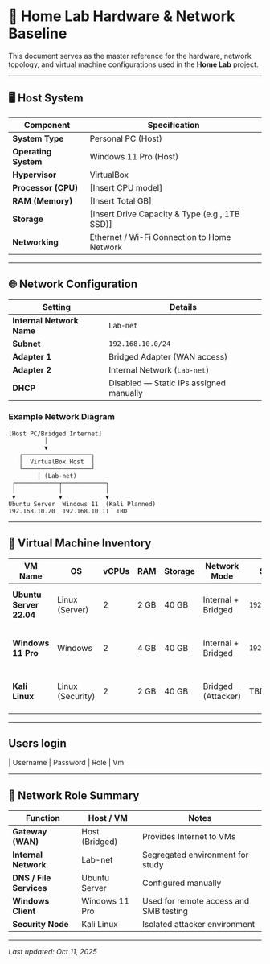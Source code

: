 # 🧰 Home Lab Hardware & Network Baseline

This document serves as the master reference for the hardware, network topology, and virtual machine configurations used in the **Home Lab** project.

---

## 🖥️ Host System

| Component | Specification |
|------------|----------------|
| **System Type** | Personal PC (Host) |
| **Operating System** | Windows 11 Pro (Host) |
| **Hypervisor** | VirtualBox |
| **Processor (CPU)** | [Insert CPU model] |
| **RAM (Memory)** | [Insert Total GB] |
| **Storage** | [Insert Drive Capacity & Type (e.g., 1TB SSD)] |
| **Networking** | Ethernet / Wi-Fi Connection to Home Network |

---

## 🌐 Network Configuration

| Setting | Details |
|----------|----------|
| **Internal Network Name** | `Lab-net` |
| **Subnet** | `192.168.10.0/24` |
| **Adapter 1** | Bridged Adapter (WAN access) |
| **Adapter 2** | Internal Network (`Lab-net`) |
| **DHCP** | Disabled — Static IPs assigned manually |

### Example Network Diagram
```
[Host PC/Bridged Internet]
          │
          ▼
   ┌───────────────────┐
   │  VirtualBox Host  │
   └───────────────────┘
        │ (Lab-net)
 ┌────────────┬────────────┐
 │            │            │
 ▼            ▼            ▼
Ubuntu Server  Windows 11  (Kali Planned)
192.168.10.20  192.168.10.11  TBD
```

---

## 🧩 Virtual Machine Inventory

| VM Name | OS | vCPUs | RAM | Storage | Network Mode | Static IP | Purpose |
|----------|----|--------|------|-----------|----------------|-------------|-----------|
| **Ubuntu Server 22.04** | Linux (Server) | 2 | 2 GB | 40 GB | Internal + Bridged | `192.168.10.20` | File, DHCP/DNS, and network services |
| **Windows 11 Pro** | Windows | 2 | 4 GB | 40 GB | Internal + Bridged | `192.168.10.11` | Client testing and user management |
| **Kali Linux** | Linux (Security) | 2 | 2 GB | 40 GB | Bridged (Attacker) | TBD | Pen-testing and external attack simulations |

---
## Users login
| Username | Password | Role | Vm


---

## 🧱 Network Role Summary

| Function | Host / VM | Notes |
|-----------|------------|-------|
| **Gateway (WAN)** | Host (Bridged) | Provides Internet to VMs |
| **Internal Network** | Lab-net | Segregated environment for study |
| **DNS / File Services** | Ubuntu Server | Configured manually |
| **Windows Client** | Windows 11 Pro | Used for remote access and SMB testing |
| **Security Node** | Kali Linux | Isolated attacker environment |

---

_Last updated: Oct 11, 2025_
